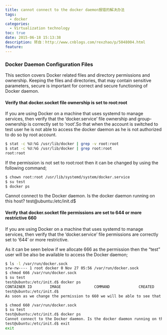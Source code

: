 ```yaml
---
title: cannot connect to the docker daemon报错的解决办法
tags:
  - docker
categories:
  - Virtualization technology
toc: true
date: 2015-06-18 15:13:38
description: 转自：http://www.cnblogs.com/rexzhao/p/5048004.html
feature:
---
```


### Docker Daemon Configuration Files
This section covers Docker related files and directory permissions and ownership. Keeping the files and directories, that may contain sensitive parameters, secure is important for correct and secure functioning of Docker daemon.

#### Verify that docker.socket file ownership is set to root:root
If you are using Docker on a machine that uses systemd to manage services, then verify that the ‘docker.service’ file ownership and group-ownership is correctly set to ‘root’.So that when the account is switched to test user he is not able to access the docker daemon as he is not authorized to do so by root account.
``` bash
$ stat -c %U:%G /usr/lib/docker | grep -v root:root
$ stat -c %U:%G /usr/lib/docker | grep root:root
root:root
```
<!-- more -->
If the permission is not set to root:root then it can be changed by using the following command;
``` bash
$ chown root:root /usr/lib/systemd/system/docker.service
$ su test
$ docker ps
```
Cannot connect to the Docker daemon. Is the docker daemon running on this host?
test@ubuntu:/etc/init.d$
#### Verify that docker.socket file permissions are set to 644 or more restrictive 660
If you are using Docker on a machine that uses systemd to manage services, then verify that the ‘docker.service’ file permissions are correctly set to ‘644’ or more restrictive.

As it can be seen below if we allocate 666 as the permission then the “test” user will be also be available to access the Docker daemon;
``` bash
$ ls -l /var/run/docker.sock
srw-rw---- 1 root docker 0 Nov 27 05:56 /var/run/docker.sock
$ chmod 666 /var/run/docker.sock
$ su test
test@ubuntu:/etc/init.d$ docker ps
CONTAINER ID        IMAGE               COMMAND             CREATED             STATUS              PORTS               NAMES
test@ubuntu:/etc/init.d$
As soon as we change the permission to 660 we will be able to see that the “test” user is not able to access the docker daemon.

$ chmod 660 /var/run/docker.sock
$ su test
test@ubuntu:/etc/init.d$ docker ps
Cannot connect to the Docker daemon. Is the docker daemon running on this host?
test@ubuntu:/etc/init.d$ exit
exit
```